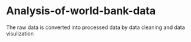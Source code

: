 # Analysis-of-world-bank-data
The raw data is converted into processed data by data cleaning and data visulization
